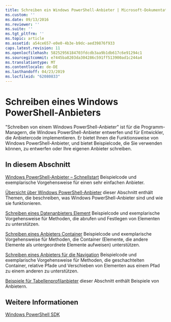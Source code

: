 ```yaml
---
title: Schreiben ein Windows PowerShell-Anbieter | Microsoft-Dokumentation
ms.custom: ''
ms.date: 09/13/2016
ms.reviewer: ''
ms.suite: ''
ms.tgt_pltfrm: ''
ms.topic: article
ms.assetid: a54ce657-e0e0-4b3e-b9dc-aed39876f933
caps.latest.revision: 11
ms.openlocfilehash: 58252956184703fdcdb3aa9b1db617c6e91294c1
ms.sourcegitcommit: e7445ba8203da304286c591ff513900ad1c244a4
ms.translationtype: MT
ms.contentlocale: de-DE
ms.lasthandoff: 04/23/2019
ms.locfileid: "62080833"
---
```

# <a name="writing-a-windows-powershell-provider"></a>Schreiben eines Windows PowerShell-Anbieters

"Schreiben von einem Windows PowerShell-Anbieter" ist für die Programm-Managern, die Windows PowerShell-Anbieter entwerfen und für Entwickler, die Anbietercode implementieren. Er bietet Ihnen die Funktionsweise von Windows PowerShell-Anbieter, und bietet Beispielcode, die Sie verwenden können, zu entwerfen oder Ihre eigenen Anbieter schreiben.

## <a name="in-this-section"></a>In diesem Abschnitt

[Windows PowerShell-Anbieter – Schnellstart](./windows-powershell-provider-quickstart.md) Beispielcode und exemplarische Vorgehensweise für einen sehr einfachen Anbieter.

[Übersicht über Windows PowerShell-Anbieter](./windows-powershell-provider-overview.md) dieser Abschnitt enthält Themen, die beschreiben, was Windows PowerShell-Anbieter sind und wie sie funktionieren.

[Schreiben eines Datenanbieters Element](./writing-an-item-provider.md) Beispielcode und exemplarische Vorgehensweise für Methoden, die abrufen und Festlegen von Elementen zu unterstützen.

[Schreiben eines Anbieters Container](./writing-a-container-provider.md) Beispielcode und exemplarische Vorgehensweise für Methoden, die Container (Elemente, die andere Elemente als untergeordnete Elemente aufweisen) unterstützen.

[Schreiben eines Anbieters für die Navigation](./writing-a-navigation-provider.md) Beispielcode und exemplarische Vorgehensweise für Methoden, die geschachtelten Container, relative Pfade und Verschieben von Elementen aus einem Pfad zu einem anderen zu unterstützen.

[Beispiele für Tabellenprofilanbieter](./provider-samples.md) dieser Abschnitt enthält Beispiele von Anbietern.

## <a name="see-also"></a>Weitere Informationen

[Windows PowerShell SDK](../windows-powershell-reference.md)